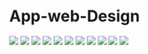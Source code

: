 # App-web-Design
<img src="/1Home.jpg"/>
<img src="/2Digital Menu.png"/>
<img src="/3Ordering from Table.png"/>
<img src="/4Ordering Online.png"/>
<img src="/5Feedback & Reviews.png"/>
<img src="/6Order Management.png"/>
<img src="/Web 1920 – 1.jpg"/>
<img src="/Web 1920 – 2.jpg"/>
<img src="/Web 1920 – 3.jpg"/>
<img src="/Web 1920 – 4.jpg"/>
<img src="/Web 1920 – 5.jpg"/>
